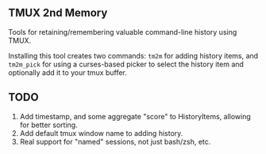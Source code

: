 
## TMUX 2nd Memory ##

Tools for retaining/remembering valuable command-line history using TMUX.

Installing this tool creates two commands: `tm2m` for adding history
items, and `tm2m_pick` for using a curses-based picker to select the
history item and optionally add it to your tmux buffer.

## TODO ##

1. Add timestamp, and some aggregate "score" to HistoryItems, allowing
for better sorting.
1. Add default tmux window name to adding history.
1. Real support for "named" sessions, not just bash/zsh, etc.
